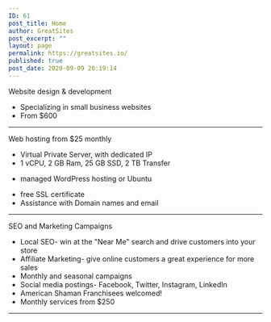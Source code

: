 ```yaml
---
ID: 61
post_title: Home
author: GreatSites
post_excerpt: ""
layout: page
permalink: https://greatsites.io/
published: true
post_date: 2020-09-09 20:19:14
---
```

<!-- wp:cover {"overlayColor":"pale-cyan-blue","contentPosition":"center center"} -->
<div class="wp-block-cover has-pale-cyan-blue-background-color has-background-dim is-position-center-center"><div class="wp-block-cover__inner-container"><!-- wp:paragraph {"align":"center","placeholder":"Write title…","fontSize":"large"} -->
<p class="has-text-align-center has-large-font-size">Website design &amp; development </p>
<!-- /wp:paragraph -->

<!-- wp:list -->
<ul><li>Specializing in small business websites </li><li>From $600</li></ul>
<!-- /wp:list -->

<!-- wp:paragraph -->
<p></p>
<!-- /wp:paragraph --></div></div>
<!-- /wp:cover -->

<!-- wp:separator -->
<hr class="wp-block-separator"/>
<!-- /wp:separator -->

<!-- wp:cover {"overlayColor":"pale-cyan-blue","contentPosition":"center center"} -->
<div class="wp-block-cover has-pale-cyan-blue-background-color has-background-dim is-position-center-center"><div class="wp-block-cover__inner-container"><!-- wp:paragraph {"align":"center","placeholder":"Write title…","fontSize":"large"} -->
<p class="has-text-align-center has-large-font-size">Web hosting from $25 monthly </p>
<!-- /wp:paragraph -->

<!-- wp:list -->
<ul><li>Virtual Private Server, with dedicated IP </li><li>1 vCPU, 2 GB Ram, 25 GB SSD, 2 TB Transfer</li></ul>
<!-- /wp:list -->

<!-- wp:list -->
<ul><li>managed WordPress hosting or Ubuntu</li></ul>
<!-- /wp:list -->

<!-- wp:list -->
<ul><li>free SSL certificate </li><li>Assistance with Domain names and email </li></ul>
<!-- /wp:list --></div></div>
<!-- /wp:cover -->

<!-- wp:separator -->
<hr class="wp-block-separator"/>
<!-- /wp:separator -->

<!-- wp:cover {"overlayColor":"pale-cyan-blue"} -->
<div class="wp-block-cover has-pale-cyan-blue-background-color has-background-dim"><div class="wp-block-cover__inner-container"><!-- wp:paragraph {"align":"center","placeholder":"Write title…","fontSize":"large"} -->
<p class="has-text-align-center has-large-font-size">SEO and Marketing Campaigns </p>
<!-- /wp:paragraph -->

<!-- wp:list -->
<ul><li>Local SEO- win at the "Near Me" search and drive customers into your store</li><li>Affiliate Marketing- give online customers a great experience for more sales</li><li>Monthly and seasonal campaigns</li><li>Social media postings- Facebook, Twitter, Instagram, LinkedIn</li><li>American Shaman Franchisees welcomed!</li><li>Monthly services from $250</li></ul>
<!-- /wp:list --></div></div>
<!-- /wp:cover -->

<!-- wp:separator -->
<hr class="wp-block-separator"/>
<!-- /wp:separator -->
